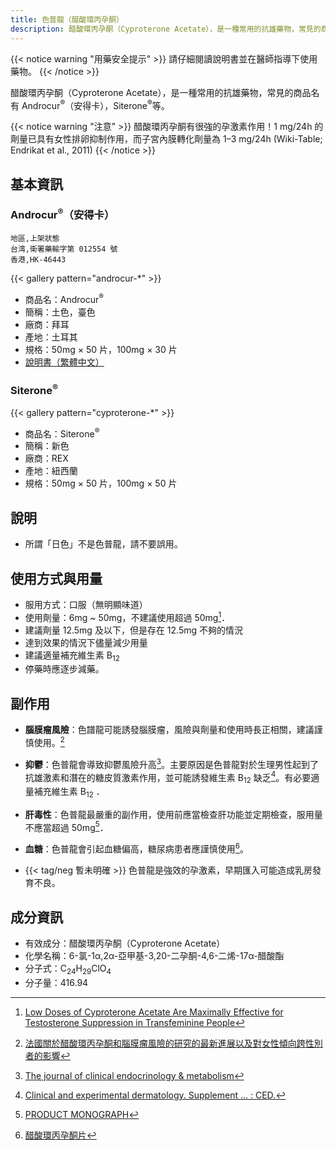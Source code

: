 ```yaml
---
title: 色普龍（醋酸環丙孕酮）
description: 醋酸環丙孕酮（Cyproterone Acetate），是一種常用的抗雄藥物，常見的商品名有 Androcur（安得卡），Siterone 等。
---
```


{{< notice warning "用藥安全提示" >}}
請仔細閱讀說明書並在醫師指導下使用藥物。
{{< /notice >}}

醋酸環丙孕酮（Cyproterone Acetate），是一種常用的抗雄藥物，常見的商品名有 Androcur<sup>&reg;</sup>（安得卡），Siterone<sup>&reg;</sup>等。

{{< notice warning "注意" >}}
醋酸環丙孕酮有很強的孕激素作用！1 mg/24h 的劑量已具有女性排卵抑制作用，而子宮內膜轉化劑量為 1–3 mg/24h (Wiki-Table; Endrikat et al., 2011)
{{< /notice >}}

## 基本資訊

### Androcur<sup>&reg;</sup>（安得卡）

```csv
地區,上架狀態
台湾,衛署藥輸字第 012554 號
香港,HK-46443
```

{{< gallery pattern="androcur-*" >}}

- 商品名：Androcur<sup>&reg;</sup>
- 簡稱：土色，臺色
- 廠商：拜耳
- 產地：土耳其
- 規格：50mg &times; 50 片，100mg &times; 30 片
- [說明書（繁體中文）](androcur-zh.pdf)

### Siterone<sup>&reg;</sup>

{{< gallery pattern="cyproterone-*" >}}

- 商品名：Siterone<sup>&reg;</sup>
- 簡稱：新色
- 廠商：REX
- 產地：紐西蘭
- 規格：50mg &times; 50 片，100mg &times; 50 片

## 說明

- 所謂「日色」不是色普龍，請不要誤用。

## 使用方式與用量

- 服用方式：口服（無明顯味道）
- 使用劑量：6mg ~ 50mg，不建議使用超過 50mg[^1]．
- 建議劑量 12.5mg 及以下，但是存在 12.5mg 不夠的情況
- 達到效果的情況下儘量減少用量
- 建議適量補充維生素 B<sub>12</sub>
- 停藥時應逐步減藥。

## 副作用

- **腦膜瘤風險**：色譜龍可能誘發腦膜瘤，風險與劑量和使用時長正相關，建議謹慎使用。[^6]

- **抑鬱**：色普龍會導致抑鬱風險升高[^2]。主要原因是色普龍對於生理男性起到了抗雄激素和潛在的糖皮質激素作用，並可能誘發維生素 B<sub>12</sub> 缺乏[^3]。有必要適量補充維生素 B<sub>12</sub> ．

- **肝毒性**：色普龍最嚴重的副作用，使用前應當檢查肝功能並定期檢查，服用量不應當超過 50mg[^4]．

- **血糖**：色普龍會引起血糖偏高，糖尿病患者應謹慎使用[^5]。

- {{< tag/neg 暫未明確 >}} 色普龍是強效的孕激素，早期匯入可能造成乳房發育不良。

## 成分資訊

- 有效成分：醋酸環丙孕酮（Cyproterone Acetate）
- 化學名稱：6-氯-1α,2α-亞甲基-3,20-二孕酮-4,6-二烯-17α-醋酸酯
- 分子式：C<sub>24</sub>H<sub>29</sub>ClO<sub>4</sub>
- 分子量：416.94

[^1]: [Low Doses of Cyproterone Acetate Are Maximally Effective for Testosterone Suppression in Transfeminine People](https://transfemscience.org/articles/cpa-dosage/)
[^2]: [The journal of clinical endocrinology & metabolism](https://www.worldcat.org/title/journal-of-clinical-endocrinology-metabolism/oclc/818906359)
[^3]: [Clinical and experimental dermatology. Supplement ... : CED.](https://www.worldcat.org/title/clinical-and-experimental-dermatology-supplement-ced/oclc/499941040)
[^4]: [PRODUCT MONOGRAPH](https://web.archive.org/web/20060924152720/http://www.berlex.ca/html/docs/en/AndrocurEn.pdf)
[^5]: [醋酸環丙孕酮片](http://yao.dxy.com/drug/132923.htm)
[^6]: [法國關於醋酸環丙孕酮和腦膜瘤風險的研究的最新進展以及對女性傾向跨性別者的影響](https://mtf-wiki.github.io/transfeminine-science/articles/cpa-meningioma.html)

